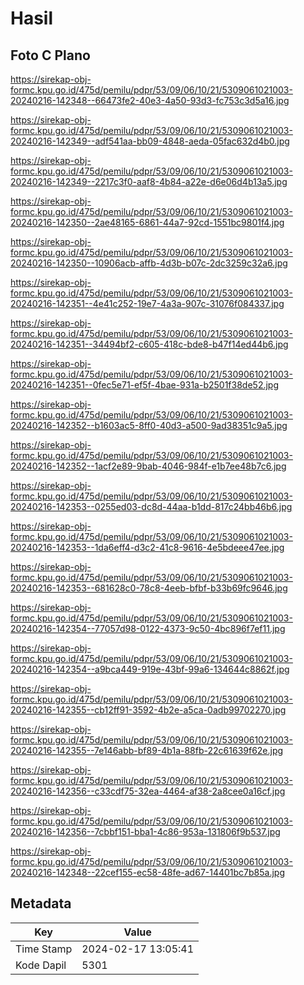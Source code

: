 # Hasil

## Foto C Plano

https://sirekap-obj-formc.kpu.go.id/475d/pemilu/pdpr/53/09/06/10/21/5309061021003-20240216-142348--66473fe2-40e3-4a50-93d3-fc753c3d5a16.jpg

https://sirekap-obj-formc.kpu.go.id/475d/pemilu/pdpr/53/09/06/10/21/5309061021003-20240216-142349--adf541aa-bb09-4848-aeda-05fac632d4b0.jpg

https://sirekap-obj-formc.kpu.go.id/475d/pemilu/pdpr/53/09/06/10/21/5309061021003-20240216-142349--2217c3f0-aaf8-4b84-a22e-d6e06d4b13a5.jpg

https://sirekap-obj-formc.kpu.go.id/475d/pemilu/pdpr/53/09/06/10/21/5309061021003-20240216-142350--2ae48165-6861-44a7-92cd-1551bc9801f4.jpg

https://sirekap-obj-formc.kpu.go.id/475d/pemilu/pdpr/53/09/06/10/21/5309061021003-20240216-142350--10906acb-affb-4d3b-b07c-2dc3259c32a6.jpg

https://sirekap-obj-formc.kpu.go.id/475d/pemilu/pdpr/53/09/06/10/21/5309061021003-20240216-142351--4e41c252-19e7-4a3a-907c-31076f084337.jpg

https://sirekap-obj-formc.kpu.go.id/475d/pemilu/pdpr/53/09/06/10/21/5309061021003-20240216-142351--34494bf2-c605-418c-bde8-b47f14ed44b6.jpg

https://sirekap-obj-formc.kpu.go.id/475d/pemilu/pdpr/53/09/06/10/21/5309061021003-20240216-142351--0fec5e71-ef5f-4bae-931a-b2501f38de52.jpg

https://sirekap-obj-formc.kpu.go.id/475d/pemilu/pdpr/53/09/06/10/21/5309061021003-20240216-142352--b1603ac5-8ff0-40d3-a500-9ad38351c9a5.jpg

https://sirekap-obj-formc.kpu.go.id/475d/pemilu/pdpr/53/09/06/10/21/5309061021003-20240216-142352--1acf2e89-9bab-4046-984f-e1b7ee48b7c6.jpg

https://sirekap-obj-formc.kpu.go.id/475d/pemilu/pdpr/53/09/06/10/21/5309061021003-20240216-142353--0255ed03-dc8d-44aa-b1dd-817c24bb46b6.jpg

https://sirekap-obj-formc.kpu.go.id/475d/pemilu/pdpr/53/09/06/10/21/5309061021003-20240216-142353--1da6eff4-d3c2-41c8-9616-4e5bdeee47ee.jpg

https://sirekap-obj-formc.kpu.go.id/475d/pemilu/pdpr/53/09/06/10/21/5309061021003-20240216-142353--681628c0-78c8-4eeb-bfbf-b33b69fc9646.jpg

https://sirekap-obj-formc.kpu.go.id/475d/pemilu/pdpr/53/09/06/10/21/5309061021003-20240216-142354--77057d98-0122-4373-9c50-4bc896f7ef11.jpg

https://sirekap-obj-formc.kpu.go.id/475d/pemilu/pdpr/53/09/06/10/21/5309061021003-20240216-142354--a9bca449-919e-43bf-99a6-134644c8862f.jpg

https://sirekap-obj-formc.kpu.go.id/475d/pemilu/pdpr/53/09/06/10/21/5309061021003-20240216-142355--cb12ff91-3592-4b2e-a5ca-0adb99702270.jpg

https://sirekap-obj-formc.kpu.go.id/475d/pemilu/pdpr/53/09/06/10/21/5309061021003-20240216-142355--7e146abb-bf89-4b1a-88fb-22c61639f62e.jpg

https://sirekap-obj-formc.kpu.go.id/475d/pemilu/pdpr/53/09/06/10/21/5309061021003-20240216-142356--c33cdf75-32ea-4464-af38-2a8cee0a16cf.jpg

https://sirekap-obj-formc.kpu.go.id/475d/pemilu/pdpr/53/09/06/10/21/5309061021003-20240216-142356--7cbbf151-bba1-4c86-953a-131806f9b537.jpg

https://sirekap-obj-formc.kpu.go.id/475d/pemilu/pdpr/53/09/06/10/21/5309061021003-20240216-142348--22cef155-ec58-48fe-ad67-14401bc7b85a.jpg


## Metadata

| Key        | Value               |
| ---------- | ------------------- |
| Time Stamp | 2024-02-17 13:05:41 |
| Kode Dapil | 5301                |



